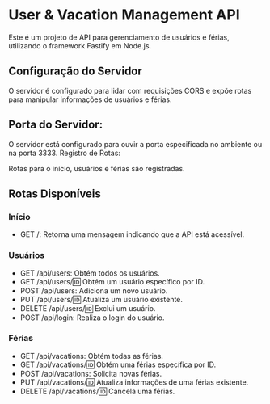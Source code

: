 
# User & Vacation Management API

Este é um projeto de API para gerenciamento de usuários e férias, utilizando o framework Fastify em Node.js.

## Configuração do Servidor
O servidor é configurado para lidar com requisições CORS e expõe rotas para manipular informações de usuários e férias.

## Porta do Servidor:

O servidor está configurado para ouvir a porta especificada no ambiente ou na porta 3333.
Registro de Rotas:

Rotas para o início, usuários e férias são registradas.

## Rotas Disponíveis
### Início
- GET /: Retorna uma mensagem indicando que a API está acessível.
  
### Usuários
- GET /api/users: Obtém todos os usuários.
- GET /api/users/:id: Obtém um usuário específico por ID.
- POST /api/users: Adiciona um novo usuário.
- PUT /api/users/:id: Atualiza um usuário existente.
- DELETE /api/users/:id: Exclui um usuário.
- POST /api/login: Realiza o login do usuário.
  
### Férias
- GET /api/vacations: Obtém todas as férias.
- GET /api/vacations/:id: Obtém uma férias específica por ID.
- POST /api/vacations: Solicita novas férias.
- PUT /api/vacations/:id: Atualiza informações de uma férias existente.
- DELETE /api/vacations/:id: Cancela uma férias.
